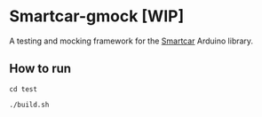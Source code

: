 # Smartcar-gmock [WIP]
A testing and mocking framework for the [Smartcar](http://plat.is/smartcar) Arduino library.

## How to run
`cd test`

`./build.sh`
